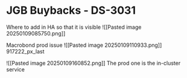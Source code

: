 # JGB Buybacks - DS-3031


Where to add in HA so that it is visible
![[Pasted image 20250109085750.png]]




Macrobond prod issue
![[Pasted image 20250109110933.png]]
917222_px_last


![[Pasted image 20250109160852.png]]
The prod one is the in-cluster service
